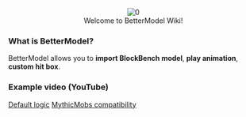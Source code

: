 <div align="center">  

![0](https://github.com/user-attachments/assets/d9b46080-e7ab-4e12-a395-174c94e63cea)  
Welcome to BetterModel Wiki!

</div>

### What is BetterModel?
BetterModel allows you to **import BlockBench model**, **play animation**, **custom hit box**.

### Example video (YouTube)
[Default logic](https://youtu.be/67IVo9KduW4?si=bj6MBIyuMO3AGvyK)
[MythicMobs compatibility](https://youtu.be/fen9cDhdfZA?si=Psc03r3iV18jd-BP)